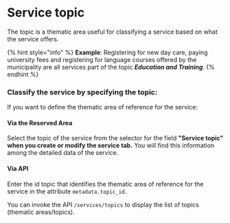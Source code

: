 # Service topic

The topic is a thematic area useful for classifying a service based on what the service offers. 

{% hint style="info" %} **Example**: Registering for new day care, paying university fees and registering for language courses offered by the municipality are all services part of the topic _**Education and Training**_. {% endhint %}

### Classify the service by specifying the topic: 

If you want to define the thematic area of reference for the service:

#### Via the Reserved Area

Select the topic of the service from the selector for the field **"Service topic" when you create or modify the service tab.** You will find this information among the detailed data of the service.

#### Via API

Enter the id topic that identifies the thematic area of reference for the service in the attribute `metadata.topic_id`. 

You can invoke the API `/services/topics` to display the list of topics (thematic areas/topics).